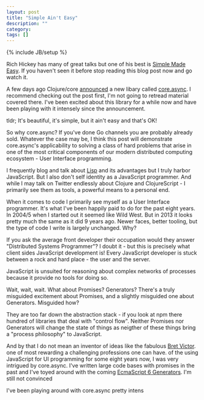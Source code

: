 ```yaml
---
layout: post
title: "Simple Ain't Easy"
description: ""
category: 
tags: []
---
```

{% include JB/setup %}

Rich Hickey has many of great talks but one of his best is
[Simple Made Easy](http://www.infoq.com/presentations/Simple-Made-Easy). If
you haven't seen it before stop reading this blog post now and go
watch it.

A few days ago Clojure/core
[announced](http://clojure.com/blog/2013/06/28/clojure-core-async-channels.html)
a new libary called
[core.async](https://github.com/clojure/core.async). I recommend
checking out the post first, I'm not going to retread material covered
there. I've been excited about this library for a while now and
have been playing with it intensely since the announcement.

tldr; It's beautiful, it's simple, but it ain't easy and that's OK!

So why core.async? If you've done Go channels you are probably already
sold. Whatever the case may be, I think this post will demonstrate
core.async's applicability to solving a class of hard problems that
arise in one of the most critical components of our modern distributed
computing ecosystem - User Interface programming.

I frequently blog and talk about [Lisp](http://vimeo.com/68334908) and
its advantages but I truly harbor JavaScript. But I also don't self
identity as a JavaScript programmer. And while I may talk on Twitter
endlessly about Clojure and ClojureScript - I primarily see them as
tools, a powerful means to a personal end.

When it comes to code I primarily see myself as a User Interface
programmer. It's what I've been happily paid to do for the past eight
years. In 2004/5 when I started out it seemed like Wild West. But in
2013 it looks pretty much the same as it did 9 years ago. Newer faces,
better tooling, but the type of code I write is largely
unchanged. Why?

If you ask the average front developer their occupation would they
answer "Distributed Systems Programmer"? I doubt it - but this is
precisely what client sides JavaScript development is! Every
JavaScript developer is stuck between a rock and hard place - the user
and the server.

JavaScript is unsuited for reasoning about complex networks of
processes because it provide no tools for doing so.

Wait, wait, wait. What about Promises? Generators? There's a truly
misguided excitement about Promises, and a slightly misguided one
about Generators. Misguided how?

They are too far down the abstraction stack - if you look at npm there
hundred of libraries that deal with "control flow". Neither Promises
nor Generators will change the state of things as neigther of these
things bring a "process philosophy" to JavaScript.

And by that I do not mean an inventor of ideas
like the fabulous [Bret Victor](http://vimeo.com/36579366). one of
most rewarding a challenging professions one can have. of the using
JavaScript for UI programming for some eight years now, I was very
intrigued by core.async. I've written large code bases with promises
in the past and I've toyed around with the coming
[EcmaScript 6 Generators](http://wiki.ecmascript.org/doku.php?id=harmony:generators). I'm
still not convinced

I've been playing around with core.async pretty intens
